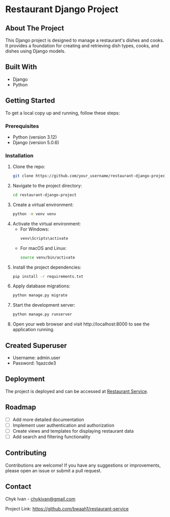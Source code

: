 # Restaurant Django Project

## About The Project

This Django project is designed to manage a restaurant's dishes and cooks. It provides a foundation for creating and
retrieving dish types, cooks, and dishes using Django models.

## Built With

- Django
- Python

## Getting Started

To get a local copy up and running, follow these steps:

### Prerequisites

- Python (version 3.12)
- Django (version 5.0.6)

### Installation

1. Clone the repo:
   ```sh
   git clone https://github.com/your_username/restaurant-django-project.git

2. Navigate to the project directory:
   ```sh
   cd restaurant-django-project

3. Create a virtual environment:
   ```sh
   python -m venv venv

4. Activate the virtual environment:
    - For Windows:
      ```sh
      venv\Scripts\activate
    - For macOS and Linux:
      ```sh
      source venv/bin/activate
      
5. Install the project dependencies:
   ```sh
   pip install -r requirements.txt

6. Apply database migrations:
   ```sh
   python manage.py migrate
   
7. Start the development server:
   ```sh
   python manage.py runserver
   
8. Open your web browser and visit http://localhost:8000 to see the application running.

## Created Superuser

- Username: admin.user
- Password: 1qazcde3

## Deployment

The project is deployed and can be accessed at [Restaurant Service](https://restaurant-service-nln8.onrender.com/).

## Roadmap

- [ ] Add more detailed documentation
- [ ] Implement user authentication and authorization
- [ ] Create views and templates for displaying restaurant data
- [ ] Add search and filtering functionality

## Contributing

Contributions are welcome! If you have any suggestions or improvements, please open an issue or submit a pull request.

## Contact

Chyk Ivan - chykivan@gmail.com

Project Link: https://github.com/bwaah1/restaurant-service
